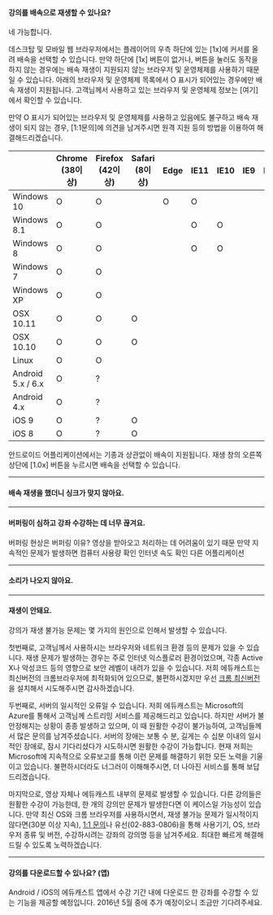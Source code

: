 #### 강의를 배속으로 재생할 수 있나요?
네 가능합니다.

데스크탑 및 모바일 웹 브라우저에서는 플레이어의 우측 하단에 있는 [1x]에 커서를 올려 배속을 선택할 수 있습니다. 만약 하단에 [1x] 버튼이 없거나, 버튼을 눌러도 동작을 하지 않는 경우에는 배속 재생이 지원되지 않는 브라우저 및 운영체제를 사용하기 때문일 수 있습니다. 아래의 브라우저 및 운영체제 목록에서 O 표시가 되어있는 경우에만 배속 재생이 지원됩니다. 고객님께서 사용하고 있는 브라우저 및 운영체제 정보는 [여기]에서 확인할 수 있습니다.

만약 O 표시가 되어있는 브라우저 및 운영체제를 사용하고 있음에도 불구하고 배속 재생이 되지 않는 경우, [1:1문의]에 의견을 남겨주시면 원격 지원 등의 방법을 이용하여 해결해드리겠습니다.

|                   | Chrome<br>(38이상) | Firefox<br>(42이상) | Safari<br>(8이상) | Edge | IE11 | IE10 | IE9 | IE8 | Android<br>Browser |
|-------------------|-----------------|------------------|----------------|------|------|------|-----|-----|-----------------|
| Windows 10        |        O        |         O        |                |   O  |   O  |      |     |     |                 |
| Windows 8.1       |        O        |         O        |                |      |   O  |   O  |     |     |                 |
| Windows 8         |        O        |         O        |                |      |   O  |   O  |     |     |                 |
| Windows 7         |        O        |         O        |                |      |      |      |     |     |                 |
| Windows XP        |        O        |         O        |                |      |      |      |     |     |                 |
| OSX 10.11         |        O        |         O        |        O       |      |      |      |     |     |                 |
| OSX 10.10         |        O        |         O        |        O       |      |      |      |     |     |                 |
| Linux             |        O        |         O        |                |      |      |      |     |     |                 |
| Android 5.x / 6.x |        O        |         ?        |                |      |      |      |     |     |        O        |
| Android 4.x       |        O        |         ?        |                |      |      |      |     |     |        O        |
| iOS 9             |        O        |         ?        |        O       |      |      |      |     |     |                 |
| iOS 8             |        O        |         ?        |        O       |      |      |      |     |     |                 |

  
안드로이드 어플리케이션에서는 기종과 상관없이 배속이 지원됩니다. 재생 창의 오른쪽 상단에 [1.0x] 버튼을 누르시면 배속을 선택할 수 있습니다.

---

#### 배속 재생을 했더니 싱크가 맞지 않아요.


---

#### 버퍼링이 심하고 강좌 수강하는 데 너무 끊겨요.
버퍼링 현상은
버퍼링 이유?  영상을 받아오고 처리하는 데 어려움이 있기 때문
만약 지속적인 문제가 발생하면 
컴퓨터 사용량 확인
인터넷 속도 확인 
다른 어플리케이션 

---

#### 소리가 나오지 않아요.


---

#### 재생이 안돼요.
강의가 재생 불가능 문제는 몇 가지의 원인으로 인해서 발생할 수 있습니다.
  
첫번째로, 고객님께서 사용하시는 브라우저와 네트워크 환경 등의 문제가 있을 수 있습니다.
재생 문제가 발생하는 경우는 주로 인터넷 익스플로러 환경이었으며, 
각종 Active X나 악성코드 등의 영향으로 보안 레벨이 내려가 있을 수 있습니다.
저희 에듀캐스트는 최신버전의 크롬브라우저에 최적화되어 있으므로, 
불편하시겠지만 우선 [크롬 최신버전](https://www.google.co.kr/chrome/browser/desktop/)을 설치해서 시도해주시면 감사하겠습니다.
  
두번째로, 서버의 일시적인 오류일 수 있습니다.
저희 에듀캐스트는 Microsoft의 Azure를 통해서 고객님께 스트리밍 서비스를 제공해드리고 있습니다.
하지만 서버가 불안정해지는 상황이 종종 발생하고 있으며, 
이 때 원활한 수강이 불가능하여, 고객님들께서 많은 문의를 남겨주셨습니다.
서버의 장애는 보통 수 분, 길게는 수 십분 이내의 일시적인 장애로, 잠시 기다리셨다가 시도하시면 원활한 수강이 가능합니다.
현재 저희는 Microsoft에 지속적으로 오류보고를 통해 이런 문제를 해결하기 위한 모든 노력을 기울이고 있습니다.
불편하시더라도 너그러이 이해해주시면, 더 나아진 서비스를 통해 보답드리겠습니다.
  
마지막으로, 영상 자체나 에듀캐스트 내부의 문제로 발생할 수 있습니다.
다른 강의들은 원활한 수강이 가능한데, 한 개의 강의만 문제가 발생한다면 이 케이스일 가능성이 있습니다.
만약 최신 OS와 크롬 브라우저를 사용하시면서, 재생 불가능 문제가 일시적이지 않다면(30분 이상 지속),
[1:1 문의](https://educast.pro/support/qna/create/)나 유선(02-883-0806)을 통해 사용기기, OS, 브라우저 종류 및 버전, 수강하시려는 강좌의 강의명 등을 남겨주세요.
최대한 빠르게 해결해드릴 수 있도록 노력하겠습니다.

---

#### 강의를 다운로드할 수 있나요? (앱)
Android / iOS의 에듀캐스트 앱에서 수강 기간 내에 다운로드 한 강좌를 수강할 수 있는 기능을 제공할 예정입니다.
2016년 5월 중에 추가 예정이오니 조금만 기다려주세요.
